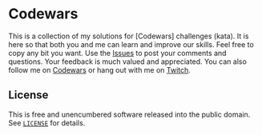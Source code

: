 # Codewars

This is a collection of my solutions for [Codewars] challenges (kata). It is here so that both you and me can learn and improve our skills. Feel free to copy any bit you want. Use the [Issues](https://github.com/BiskupBoruta/Codewars/issues) to post your comments and questions. Your feedback is much valued and appreciated. You can also follow me on [Codewars](https://www.codewars.com/users/BiskupBoruta) or hang out with me on [Twitch](https://twitch.tv/BiskupBoruta).

## License

This is free and unencumbered software released into the public domain. See [`LICENSE`](LICENSE) for details.
